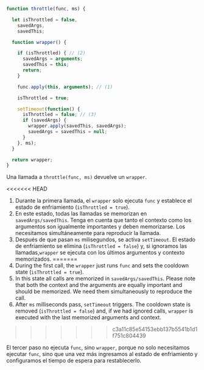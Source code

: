 ```js demo
function throttle(func, ms) {

  let isThrottled = false,
    savedArgs,
    savedThis;

  function wrapper() {

    if (isThrottled) { // (2)
      savedArgs = arguments;
      savedThis = this;
      return;
    }

    func.apply(this, arguments); // (1)

    isThrottled = true;

    setTimeout(function() {
      isThrottled = false; // (3)
      if (savedArgs) {
        wrapper.apply(savedThis, savedArgs);
        savedArgs = savedThis = null;
      }
    }, ms);
  }

  return wrapper;
}
```

Una llamada a `throttle(func, ms)` devuelve un `wrapper`.

<<<<<<< HEAD
1. Durante la primera llamada, el `wrapper` solo ejecuta `func` y establece el estado de enfriamiento (`isThrottled = true`).
2. En este estado, todas las llamadas se memorizan en `savedArgs/savedThis`. Tenga en cuenta que tanto el contexto como los argumentos son igualmente importantes y deben memorizarse. Los necesitamos simultáneamente para reproducir la llamada.
3. Después de que pasan `ms` milisegundos, se activa `setTimeout`. El estado de enfriamiento se elimina (`isThrottled = false`) y, si ignoramos las llamadas,`wrapper` se ejecuta con los últimos argumentos y contexto memorizados.
=======
1. During the first call, the `wrapper` just runs `func` and sets the cooldown state (`isThrottled = true`).
2. In this state all calls are memorized in `savedArgs/savedThis`. Please note that both the context and the arguments are equally important and should be memorized. We need them simultaneously to reproduce the call.
3. After `ms` milliseconds pass, `setTimeout` triggers. The cooldown state is removed (`isThrottled = false`) and, if we had ignored calls, `wrapper` is executed with the last memorized arguments and context.
>>>>>>> c3a11c85e54153ebb137b5541b1d1f751c804439

El tercer paso no ejecuta `func`, sino `wrapper`, porque no solo necesitamos ejecutar `func`, sino que una vez más ingresamos al estado de enfriamiento y configuramos el tiempo de espera para restablecerlo.
